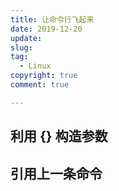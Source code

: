 ```yaml
---
title: 让命令行飞起来
date: 2019-12-20
update:
slug: 
tag:
  - Linux
copyright: true
comment: true

---
```


## 利用 {} 构造参数

## 引用上一条命令
